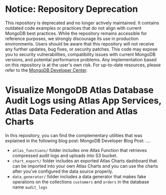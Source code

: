 # Notice: Repository Deprecation
This repository is deprecated and no longer actively maintained. It contains outdated code examples or practices that do not align with current MongoDB best practices. While the repository remains accessible for reference purposes, we strongly discourage its use in production environments.
Users should be aware that this repository will not receive any further updates, bug fixes, or security patches. This code may expose you to security vulnerabilities, compatibility issues with current MongoDB versions, and potential performance problems. Any implementation based on this repository is at the user's own risk.
For up-to-date resources, please refer to the [MongoDB Developer Center](https://mongodb.com/developer).

# Visualize MongoDB Atlas Database Audit Logs using Atlas App Services, Atlas Data Federation and Atlas Charts

In this repository, you can find the complementary utilities that was explained in the following blog post: MongoDB Developer Blog Post: ....

- `atlas_functions/` folder includes one Atlas Function that retrieves compressed audit logs and uploads into S3 bucket.
- `chart_export/` folder includes an exported Atlas Charts dashboard that can be imported into your own Atlas Charts and you can use the charts after you've configured the data source properly.
- `data_generator/` folder includes a data generator that makes fake operations on the collections `customers` and `orders` in the database name `audit_logs`

